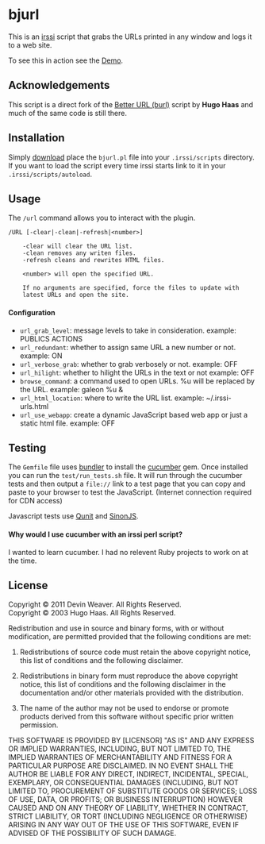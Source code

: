 # bjurl

This is an [irssi][1] script that grabs the URLs printed in any window and logs
it to a web site.

To see this in action see the [Demo](http://sukima.github.com/bjurl/).

[1]: http://irssi.org/

## Acknowledgements

This script is a direct fork of the [Better URL (burl)][2] script by **Hugo
Haas** and much of the same code is still there.

[2]: http://larve.net/people/hugo/2003/scratchpad/IrssiUrlGrabbing.html

## Installation

Simply [download][3] place the `bjurl.pl` file into your `.irssi/scripts`
directory. If you want to load the script every time irssi starts link to it
in your `.irssi/scripts/autoload`.

[3]: https://raw.github.com/sukima/bjurl/master/bjurl.pl

## Usage

The `/url` command allows you to interact with the plugin.

    /URL [-clear|-clean|-refresh|<number>]

    	-clear will clear the URL list.
    	-clean removes any writen files.
    	-refresh cleans and rewrites HTML files.

    	<number> will open the specified URL.

    	If no arguments are specified, force the files to update with
    	latest URLs and open the site.

#### Configuration
- `url_grab_level`: message levels to take in consideration. example: PUBLICS ACTIONS
- `url_redundant`: whether to assign same URL a new number or not. example: ON
- `url_verbose_grab`: whether to grab verbosely or not. example: OFF
- `url_hilight`: whether to hilight the URLs in the text or not example: OFF
- `browse_command`: a command used to open URLs. %u will be replaced by the URL. example: galeon %u &
- `url_html_location`: where to write the URL list. example: ~/.irssi-urls.html
- `url_use_webapp`: create a dynamic JavaScript based web app or just a static html file. example: OFF


## Testing

The `Gemfile` file uses [bundler][4] to install the [cucumber][5] gem. Once
installed you can run the `test/run_tests.sh` file. It will run through the
cucumber tests and then output a `file://` link to a test page that you can
copy and paste to your browser to test the JavaScript. (Internet connection
required for CDN access)

Javascript tests use [Qunit][6] and [SinonJS][7].

[4]: http://gembundler.com/
[5]: http://cukes.info/
[6]: http://docs.jquery.com/QUnit
[7]: http://sinonjs.org/

#### Why would I use cucumber with an irssi perl script?

I wanted to learn cucumber. I had no relevent Ruby projects to work on at the time.

## License
Copyright &copy; 2011 Devin Weaver. All Rights Reserved.  
Copyright &copy; 2003 Hugo Haas. All Rights Reserved.

Redistribution and use in source and binary forms, with or without
modification, are permitted provided that the following conditions are met:

1. Redistributions of source code must retain the above copyright notice, this
   list of conditions and the following disclaimer.

2. Redistributions in binary form must reproduce the above copyright notice,
   this list of conditions and the following disclaimer in the documentation
   and/or other materials provided with the distribution.

3. The name of the author may not be used to endorse or promote products
   derived from this software without specific prior written permission.

THIS SOFTWARE IS PROVIDED BY [LICENSOR] "AS IS" AND ANY EXPRESS OR IMPLIED
WARRANTIES, INCLUDING, BUT NOT LIMITED TO, THE IMPLIED WARRANTIES OF
MERCHANTABILITY AND FITNESS FOR A PARTICULAR PURPOSE ARE DISCLAIMED. IN NO
EVENT SHALL THE AUTHOR BE LIABLE FOR ANY DIRECT, INDIRECT, INCIDENTAL, SPECIAL,
EXEMPLARY, OR CONSEQUENTIAL DAMAGES (INCLUDING, BUT NOT LIMITED TO, PROCUREMENT
OF SUBSTITUTE GOODS OR SERVICES; LOSS OF USE, DATA, OR PROFITS; OR BUSINESS
INTERRUPTION) HOWEVER CAUSED AND ON ANY THEORY OF LIABILITY, WHETHER IN
CONTRACT, STRICT LIABILITY, OR TORT (INCLUDING NEGLIGENCE OR OTHERWISE) ARISING
IN ANY WAY OUT OF THE USE OF THIS SOFTWARE, EVEN IF ADVISED OF THE POSSIBILITY
OF SUCH DAMAGE.
